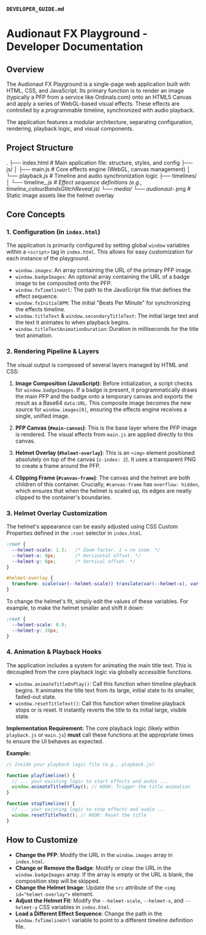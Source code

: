 ### `DEVELOPER_GUIDE.md`


# Audionaut FX Playground - Developer Documentation

## Overview

The Audionaut FX Playground is a single-page web application built with HTML, CSS, and JavaScript. Its primary function is to render an image (typically a PFP from a service like Ordinals.com) onto an HTML5 Canvas and apply a series of WebGL-based visual effects. These effects are controlled by a programmable timeline, synchronized with audio playback.

The application features a modular architecture, separating configuration, rendering, playback logic, and visual components.

## Project Structure


.
├── index.html              # Main application file: structure, styles, and config
├── js/
│   ├── main.js             # Core effects engine (WebGL, canvas management)
│   └── playback.js         # Timeline and audio synchronization logic
├── timelines/
│   └── timeline_*.js       # Effect sequence definitions (e.g., timeline_colourBandsGlitchReveal.js)
└── media/
    └── audionaut-*.png     # Static image assets like the helmet overlay


## Core Concepts

### 1. Configuration (in `index.html`)

The application is primarily configured by setting global `window` variables within a `<script>` tag in `index.html`. This allows for easy customization for each instance of the playground.

*   `window.images`: An array containing the URL of the primary PFP image.
*   `window.badgeImages`: An optional array containing the URL of a badge image to be composited onto the PFP.
*   `window.fxTimelineUrl`: The path to the JavaScript file that defines the effect sequence.
*   `window.fxInitialBPM`: The initial "Beats Per Minute" for synchronizing the effects timeline.
*   `window.titleText` & `window.secondaryTitleText`: The initial large text and the text it animates to when playback begins.
*   `window.titleTextAnimationDuration`: Duration in milliseconds for the title text animation.

### 2. Rendering Pipeline & Layers

The visual output is composed of several layers managed by HTML and CSS:

1.  **Image Composition (JavaScript)**: Before initialization, a script checks for `window.badgeImages`. If a badge is present, it programmatically draws the main PFP and the badge onto a temporary canvas and exports the result as a Base64 `data:URL`. This composite image becomes the new source for `window.images[0]`, ensuring the effects engine receives a single, unified image.

2.  **PFP Canvas (`#main-canvas`)**: This is the base layer where the PFP image is rendered. The visual effects from `main.js` are applied directly to this canvas.

3.  **Helmet Overlay (`#helmet-overlay`)**: This is an `<img>` element positioned absolutely on top of the canvas (`z-index: 2`). It uses a transparent PNG to create a frame around the PFP.

4.  **Clipping Frame (`#canvas-frame`)**: The canvas and the helmet are both children of this container. Crucially, `#canvas-frame` has `overflow: hidden`, which ensures that when the helmet is scaled up, its edges are neatly clipped to the container's boundaries.

### 3. Helmet Overlay Customization

The helmet's appearance can be easily adjusted using CSS Custom Properties defined in the `:root` selector in `index.html`.

```css
:root {
  --helmet-scale: 1.3;   /* Zoom factor. 1 = no zoom. */
  --helmet-x: 0px;       /* Horizontal offset. */
  --helmet-y: 0px;       /* Vertical offset. */
}

#helmet-overlay {
  transform: scale(var(--helmet-scale)) translate(var(--helmet-x), var(--helmet-y));
}
```

To change the helmet's fit, simply edit the values of these variables. For example, to make the helmet smaller and shift it down:

```css
:root {
  --helmet-scale: 0.9;
  --helmet-y: 20px;
}
```

### 4. Animation & Playback Hooks

The application includes a system for animating the main title text. This is decoupled from the core playback logic via globally accessible functions.

*   `window.animateTitleOnPlay()`: Call this function when timeline playback begins. It animates the title text from its large, initial state to its smaller, faded-out state.
*   `window.resetTitleText()`: Call this function when timeline playback stops or is reset. It instantly reverts the title to its initial large, visible state.

**Implementation Requirement:** The core playback logic (likely within `playback.js` or `main.js`) **must** call these functions at the appropriate times to ensure the UI behaves as expected.

**Example:**
```javascript
// Inside your playback logic file (e.g., playback.js)

function playTimeline() {
  // ... your existing logic to start effects and audio ...
  window.animateTitleOnPlay(); // HOOK: Trigger the title animation
}

function stopTimeline() {
  // ... your existing logic to stop effects and audio ...
  window.resetTitleText(); // HOOK: Reset the title
}
```

## How to Customize

*   **Change the PFP**: Modify the URL in the `window.images` array in `index.html`.
*   **Change or Remove the Badge**: Modify or clear the URL in the `window.badgeImages` array. If the array is empty or the URL is blank, the composition step will be skipped.
*   **Change the Helmet Image**: Update the `src` attribute of the `<img id="helmet-overlay">` element.
*   **Adjust the Helmet Fit**: Modify the `--helmet-scale`, `--helmet-x`, and `--helmet-y` CSS variables in `index.html`.
*   **Load a Different Effect Sequence**: Change the path in the `window.fxTimelineUrl` variable to point to a different timeline definition file.

